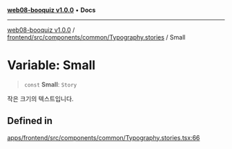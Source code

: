 [**web08-booquiz v1.0.0**](../../../../../../README.md) • **Docs**

***

[web08-booquiz v1.0.0](../../../../../../modules.md) / [frontend/src/components/common/Typography.stories](../README.md) / Small

# Variable: Small

> `const` **Small**: `Story`

작은 크기의 텍스트입니다.

## Defined in

[apps/frontend/src/components/common/Typography.stories.tsx:66](https://github.com/boostcampwm-2024/web08-BooQuiz/blob/070f8cd9fc8f2112d3401f93894ddd08f59e2916/apps/frontend/src/components/common/Typography.stories.tsx#L66)

